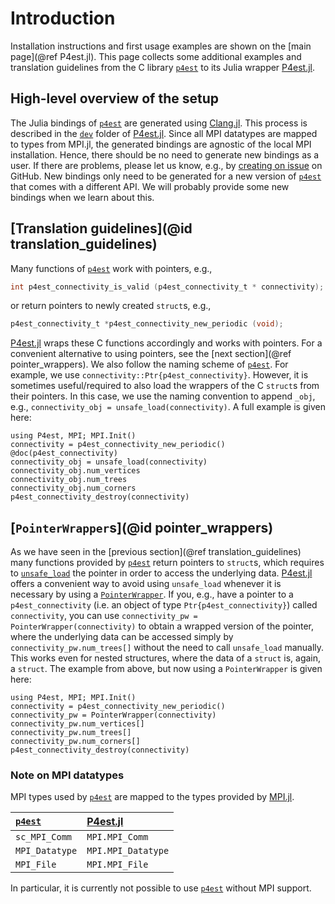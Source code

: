 # Introduction

Installation instructions and first usage examples are shown on the
[main page](@ref P4est.jl). This page collects some additional examples and
translation guidelines from the C library
[`p4est`](https://github.com/cburstedde/p4est) to its Julia wrapper
[P4est.jl](https://github.com/trixi-framework/P4est.jl).


## High-level overview of the setup

The Julia bindings of [`p4est`](https://github.com/cburstedde/p4est) are
generated using [Clang.jl](https://github.com/JuliaInterop/Clang.jl). This
process is described in the
[`dev`](https://github.com/trixi-framework/P4est.jl/tree/main/dev) folder of
[P4est.jl](https://github.com/trixi-framework/P4est.jl). Since all MPI datatypes
are mapped to types from MPI.jl, the generated bindings are agnostic of the
local MPI installation. Hence, there should be no need to generate new bindings
as a user. If there are problems, please let us know, e.g., by
[creating on issue](https://github.com/trixi-framework/P4est.jl/issues/new) on GitHub.
New bindings only need to be generated for a new version of
[`p4est`](https://github.com/cburstedde/p4est) that comes with a different
API. We will probably provide some new bindings when we learn about this.


## [Translation guidelines](@id translation_guidelines)

Many functions of [`p4est`](https://github.com/cburstedde/p4est) work with
pointers, e.g.,

```C
int p4est_connectivity_is_valid (p4est_connectivity_t * connectivity);
```

or return pointers to newly created `struct`s, e.g.,

```C
p4est_connectivity_t *p4est_connectivity_new_periodic (void);
```

[P4est.jl](https://github.com/trixi-framework/P4est.jl) wraps these C
functions accordingly and works with pointers. For a convenient alternative
to using pointers, see the [next section](@ref pointer_wrappers). We also
follow the naming scheme of [`p4est`](https://github.com/cburstedde/p4est).
For example, we use `connectivity::Ptr{p4est_connectivity}`. However, it is
sometimes useful/required to also load the wrappers of the C `struct`s from their
pointers. In this case, we use the naming convention to append `_obj`, e.g.,
`connectivity_obj = unsafe_load(connectivity)`. A full example is given here:

```@repl
using P4est, MPI; MPI.Init()
connectivity = p4est_connectivity_new_periodic()
@doc(p4est_connectivity)
connectivity_obj = unsafe_load(connectivity)
connectivity_obj.num_vertices
connectivity_obj.num_trees
connectivity_obj.num_corners
p4est_connectivity_destroy(connectivity)
```


## [`PointerWrapper`s](@id pointer_wrappers)

As we have seen in the [previous section](@ref translation_guidelines) many functions
provided by [`p4est`](https://github.com/cburstedde/p4est) return pointers to `struct`s,
which requires to [`unsafe_load`](https://docs.julialang.org/en/v1/base/c/#Base.unsafe_load)
the pointer in order to access the underlying data.
[P4est.jl](https://github.com/trixi-framework/P4est.jl) offers a convenient way to avoid
using `unsafe_load` whenever it is necessary by using a [`PointerWrapper`](@ref).
If you, e.g., have a pointer to a `p4est_connectivity` (i.e. an object of type `Ptr{p4est_connectivity}`)
called `connectivity`, you can use `connectivity_pw = PointerWrapper(connectivity)` to obtain
a wrapped version of the pointer, where the underlying data can be accessed simply by
`connectivity_pw.num_trees[]` without the need to call `unsafe_load` manually. This works even for nested
structures, where the data of a `struct` is, again, a `struct`. The example from above, but now
using a `PointerWrapper` is given here:

```@repl
using P4est, MPI; MPI.Init()
connectivity = p4est_connectivity_new_periodic()
connectivity_pw = PointerWrapper(connectivity)
connectivity_pw.num_vertices[]
connectivity_pw.num_trees[]
connectivity_pw.num_corners[]
p4est_connectivity_destroy(connectivity)
```


### Note on MPI datatypes

MPI types used by [`p4est`](https://github.com/cburstedde/p4est) are mapped
to the types provided by [MPI.jl](https://github.com/JuliaParallel/MPI.jl).

| [`p4est`](https://github.com/cburstedde/p4est) | [P4est.jl](https://github.com/trixi-framework/P4est.jl) |
|:-----------------------------------------------|:--------------------------------------------------------|
| `sc_MPI_Comm`                                  | `MPI.MPI_Comm`                                          |
| `MPI_Datatype`                                 | `MPI.MPI_Datatype`                                      |
| `MPI_File`                                     | `MPI.MPI_File`                                          |

In particular, it is currently not possible to use
[`p4est`](https://github.com/cburstedde/p4est) without MPI support.
